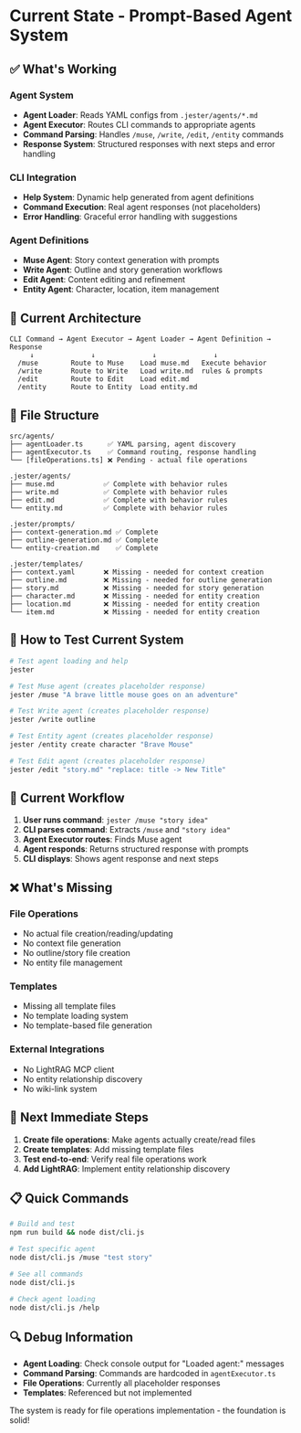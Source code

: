 # Current State - Prompt-Based Agent System

## ✅ What's Working

### Agent System
- **Agent Loader**: Reads YAML configs from `.jester/agents/*.md`
- **Agent Executor**: Routes CLI commands to appropriate agents
- **Command Parsing**: Handles `/muse`, `/write`, `/edit`, `/entity` commands
- **Response System**: Structured responses with next steps and error handling

### CLI Integration
- **Help System**: Dynamic help generated from agent definitions
- **Command Execution**: Real agent responses (not placeholders)
- **Error Handling**: Graceful error handling with suggestions

### Agent Definitions
- **Muse Agent**: Story context generation with prompts
- **Write Agent**: Outline and story generation workflows
- **Edit Agent**: Content editing and refinement
- **Entity Agent**: Character, location, item management

## 🔧 Current Architecture

```
CLI Command → Agent Executor → Agent Loader → Agent Definition → Response
     ↓              ↓              ↓              ↓
  /muse        Route to Muse    Load muse.md   Execute behavior
  /write       Route to Write   Load write.md  rules & prompts
  /edit        Route to Edit    Load edit.md
  /entity      Route to Entity  Load entity.md
```

## 📁 File Structure

```
src/agents/
├── agentLoader.ts      ✅ YAML parsing, agent discovery
├── agentExecutor.ts    ✅ Command routing, response handling
└── [fileOperations.ts] ❌ Pending - actual file operations

.jester/agents/
├── muse.md            ✅ Complete with behavior rules
├── write.md           ✅ Complete with behavior rules  
├── edit.md            ✅ Complete with behavior rules
└── entity.md          ✅ Complete with behavior rules

.jester/prompts/
├── context-generation.md ✅ Complete
├── outline-generation.md ✅ Complete
└── entity-creation.md    ✅ Complete

.jester/templates/
├── context.yaml       ❌ Missing - needed for context creation
├── outline.md         ❌ Missing - needed for outline generation
├── story.md           ❌ Missing - needed for story generation
├── character.md       ❌ Missing - needed for entity creation
├── location.md        ❌ Missing - needed for entity creation
└── item.md            ❌ Missing - needed for entity creation
```

## 🚀 How to Test Current System

```bash
# Test agent loading and help
jester

# Test Muse agent (creates placeholder response)
jester /muse "A brave little mouse goes on an adventure"

# Test Write agent (creates placeholder response)  
jester /write outline

# Test Entity agent (creates placeholder response)
jester /entity create character "Brave Mouse"

# Test Edit agent (creates placeholder response)
jester /edit "story.md" "replace: title -> New Title"
```

## 🔄 Current Workflow

1. **User runs command**: `jester /muse "story idea"`
2. **CLI parses command**: Extracts `/muse` and `"story idea"`
3. **Agent Executor routes**: Finds Muse agent
4. **Agent responds**: Returns structured response with prompts
5. **CLI displays**: Shows agent response and next steps

## ❌ What's Missing

### File Operations
- No actual file creation/reading/updating
- No context file generation
- No outline/story file creation
- No entity file management

### Templates
- Missing all template files
- No template loading system
- No template-based file generation

### External Integrations
- No LightRAG MCP client
- No entity relationship discovery
- No wiki-link system

## 🎯 Next Immediate Steps

1. **Create file operations**: Make agents actually create/read files
2. **Create templates**: Add missing template files
3. **Test end-to-end**: Verify real file operations work
4. **Add LightRAG**: Implement entity relationship discovery

## 📋 Quick Commands

```bash
# Build and test
npm run build && node dist/cli.js

# Test specific agent
node dist/cli.js /muse "test story"

# See all commands
node dist/cli.js

# Check agent loading
node dist/cli.js /help
```

## 🔍 Debug Information

- **Agent Loading**: Check console output for "Loaded agent:" messages
- **Command Parsing**: Commands are hardcoded in `agentExecutor.ts`
- **File Operations**: Currently all placeholder responses
- **Templates**: Referenced but not implemented

The system is ready for file operations implementation - the foundation is solid!
